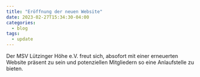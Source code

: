 ```yaml
---
title: "Eröffnung der neuen Website"
date: 2023-02-27T15:34:30-04:00
categories:
  - blog
tags:
  - update
---
```


Der MSV Lützinger Höhe e.V. freut sich, absofort mit einer erneuerten Website präsent zu sein und potenziellen Mitgliedern so eine Anlaufstelle zu bieten.
